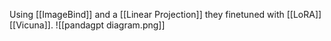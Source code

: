 Using [[ImageBind]] and a [[Linear Projection]] they finetuned with [[LoRA]] [[Vicuna]].
![[pandagpt diagram.png]]